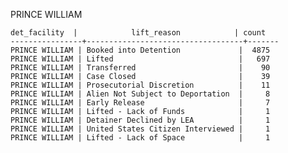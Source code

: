 PRINCE WILLIAM

    det_facility  |            lift_reason            | count
    ----------------+-----------------------------------+-------
    PRINCE WILLIAM | Booked into Detention             |  4875
    PRINCE WILLIAM | Lifted                            |   697
    PRINCE WILLIAM | Transferred                       |    90
    PRINCE WILLIAM | Case Closed                       |    39
    PRINCE WILLIAM | Prosecutorial Discretion          |    11
    PRINCE WILLIAM | Alien Not Subject to Deportation  |     8
    PRINCE WILLIAM | Early Release                     |     7
    PRINCE WILLIAM | Lifted - Lack of Funds            |     1
    PRINCE WILLIAM | Detainer Declined by LEA          |     1
    PRINCE WILLIAM | United States Citizen Interviewed |     1
    PRINCE WILLIAM | Lifted - Lack of Space            |     1
